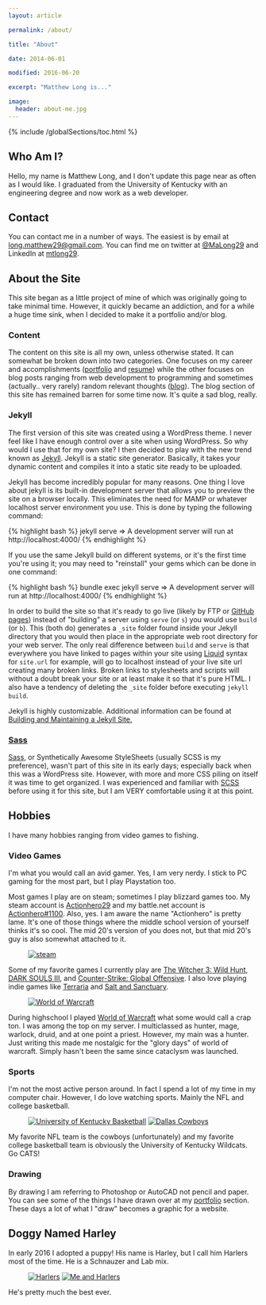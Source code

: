```yaml
---
layout: article

permalink: /about/

title: "About"

date: 2014-06-01

modified: 2016-06-20

excerpt: "Matthew Long is..."

image:
  header: about-me.jpg
---
```


{% include /globalSections/toc.html %}

## Who Am I?

Hello, my name is Matthew Long, and I don't update this page near as often as I would like. I graduated from the University of Kentucky with an engineering degree and now work as a web developer.

## Contact

You can contact me in a number of ways. The easiest is by email at <a class="fancyLink" href="mailto:long.matthew29@gmail.com">long.matthew29@gmail.com</a>. You can find me on twitter at <a class="fancyLink" href="https://www.twitter.com/MaLong29" target="_blank">@MaLong29</a> and LinkedIn at <a class="fancyLink" href="https://www.linkedin.com/in/mtlong29" target="_blank">mtlong29</a>.

## About the Site

This site began as a little project of mine of which was originally going to take minimal time. However, it quickly became an addiction, and for a while a huge time sink, when I decided to make it a portfolio and/or blog.

### Content

The content on this site is all my own, unless otherwise stated. It can somewhat be broken down into two categories. One focuses on my career and accomplishments (<a class="fancyLink" href="{{site.url}}/portfolio/">portfolio</a> and <a class="fancyLink" href="{{site.url}}/resume/">resume</a>) while the other focuses on blog posts ranging from web development to programming and sometimes (actually.. very rarely) random relevant thoughts (<a class="fancyLink" href="{{site.url}}/blog/">blog</a>). The blog section of this site has remained barren for some time now. It's quite a sad blog, really.

### Jekyll

The first version of this site was created using a WordPress theme. I never feel like I have enough control over a site when using WordPress. So why would I use that for my own site? I then decided to play with the new trend known as <a class="fancyLink" href="http://jekyllrb.com/" target="_blank">Jekyll</a>. Jekyll is a static site generator. Basically, it takes your dynamic content and compiles it into a static site ready to be uploaded.

Jekyll has become incredibly popular for many reasons. One thing I love about jekyll is its built-in development server that allows you to preview the site on a browser locally. This eliminates the need for MAMP or whatever localhost server environment you use. This is done by typing the following command:

{% highlight bash %}
jekyll serve
=> A development server will run at http://localhost:4000/
{% endhighlight %}

If you use the same Jekyll build on different systems, or it's the first time you're using it; you may need to "reinstall" your gems which can be done in one command:

{% highlight bash %}
bundle exec jekyll serve
=> A development server will run at http://localhost:4000/
{% endhighlight %}

In order to build the site so that it's ready to go live (likely by FTP or <a class="fancyLink" href="https://jekyllrb.com/docs/github-pages/" target="_blank">GitHub pages</a>) instead of "building" a server using `serve` (or `s`) you would use `build` (or `b`). This (both do) generates a `_site` folder found inside your Jekyll directory that you would then place in the appropriate web root directory for your web server. The only real difference between `build` and `serve` is that everywhere you have linked to pages within your site using <a class="fancyLink" href="https://shopify.github.io/liquid/" target="_blank">Liquid</a> syntax for `site.url` for example, will go to localhost instead of your live site url creating many broken links. Broken links to stylesheets and scripts will without a doubt break your site or at least make it so that it's pure HTML. I also have a tendency of deleting the `_site` folder before executing `jekyll build`.

Jekyll is highly customizable. Additional information can be found at <a class="fancyLink" href="{{site.url}}/blog/using-jekyll/">Building and Maintaining a Jekyll Site.

### Sass

<a class="fancyLink" href="http://sass-lang.com/" target="_blank">Sass</a>, or Synthetically Awesome StyleSheets (usually SCSS is my preference), wasn't part of this site in its early days; especially back when this was a WordPress site. However, with more and more CSS piling on itself it was time to get organized. I was experienced and familiar with <a class="fancyLink" href="{{site.url}}/tag/scss/">SCSS</a> before using it for this site, but I am VERY comfortable using it at this point. 

## Hobbies

I have many hobbies ranging from video games to fishing. 

### Video Games

I'm what you would call an avid gamer. Yes, I am very nerdy. I stick to PC gaming for the most part, but I play Playstation too. 

Most games I play are on steam; sometimes I play blizzard games too. My steam account is <a class="fancyLink" href="http://steamcommunity.com/id/Actionhero29/" target="_blank">Actionhero29</a> and my battle.net account is <a class="fancyLink" href="http://us.battle.net/en/" target="_blank">Actionhero#1100</a>. Also, yes. I am aware the name "Actionhero" is pretty lame. It's one of those things where the middle school version of yourself thinks it's so cool. The mid 20's version of you does not, but that mid 20's guy is also somewhat attached to it. 

<figure class="half">
	<a href="/images/page-about/game1.jpg" title="Steam"><img src="/images/page-about/game1.jpg" alt="steam" /></a>
	<a href="/images/page-about/game2.jpg" title="The Witcher 3"><img src="/images/page-about/game2.jpg" alt=""/></a>
</figure>

Some of my favorite games I currently play are <a class="fancyLink" href="http://store.steampowered.com/app/292030/" target="_blank">The Witcher 3: Wild Hunt</a>, <a class="fancyLink" href="http://store.steampowered.com/app/374320/" target="_blank">DARK SOULS III</a>, and <a class="fancyLink" href="http://store.steampowered.com/app/730/" target="_blank">Counter-Strike: Global Offensive</a>. I also love playing indie  games like <a class="fancyLink" href="http://store.steampowered.com/app/105600/" target="_blank">Terraria</a> and <a class="fancyLink" href="http://store.steampowered.com/app/283640/" target="_blank">Salt and Sanctuary</a>.

<figure class="full">
	<a href="/images/page-about/game3.jpg" title="World of Warcraft"><img src="/images/page-about/game3.jpg" alt="World of Warcraft"/></a>
</figure>

During highschool I played <a class="fancyLink" href="http://us.battle.net/wow/en/" target="_blank">World of Warcraft</a> what some would call a crap ton. I was among the top on my server. I multiclassed as hunter, mage, warlock, druid, and at one point a priest. However, my main was a hunter. Just writing this made me nostalgic for the "glory days" of world of warcraft. Simply hasn't been the same since cataclysm was launched.

### Sports

I'm not the most active person around. In fact I spend a lot of my time in my computer chair. However, I do love watching sports. Mainly the NFL and college basketball.

<figure class="half">
	<a href="/images/page-about/sports1.jpg" title="University of Kentucky Basketball"><img src="/images/page-about/sports1.jpg" alt="University of Kentucky Basketball" /></a>
    <a href="/images/page-about/sports2.jpg" title="Dallas Cowboys"><img src="/images/page-about/sports2.jpg" alt="Dallas Cowboys" /></a>
</figure>

My favorite NFL team is the cowboys (unfortunately) and my favorite college basketball team is obviously the University of Kentucky Wildcats. Go CATS!

### Drawing

By drawing I am referring to Photoshop or AutoCAD not pencil and paper. You can see some of the things I have drawn over at my <a class="fancyLink" href="{{site.url}}/portfolio/">portfolio</a> section. These days a lot of what I "draw" becomes a graphic for a website.

## Doggy Named Harley

In early 2016 I adopted a puppy! His name is Harley, but I call him Harlers most of the time. He is a Schnauzer and Lab mix. 

<figure class="half">
	<a href="/images/page-about/harley1.jpg" title="Harlers"><img src="/images/page-about/harley1.jpg" alt="Harlers" /></a>
    <a href="/images/page-about/harley2.jpg" title="Me and Harlers"><img src="/images/page-about/harley2.jpg" alt="Me and Harlers" /></a>
</figure>

He's pretty much the best ever.

